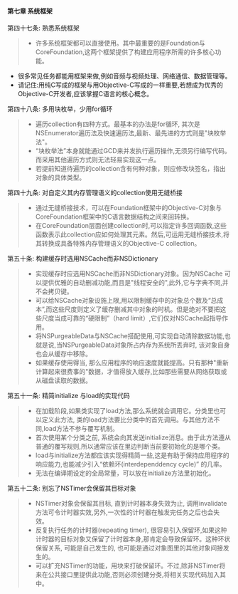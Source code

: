 #### 第七章 系统框架

第四十七条: 熟悉系统框架
>* 许多系统框架都可以直接使用。其中最重要的是Foundation与CoreFoundation,这两个框架提供了构建应用程序所需的许多核心功能。
* 很多常见任务都能用框架来做,例如音频与视频处理、网络通信、数据管理等。
* 请记住:用纯C写成的框架与用Objective-C写成的一样重要,若想成为优秀的Objective-C开发者,应该掌握C语言的核心概念。

第四十八条: 多用块枚举，少用for循环
>* 遍历collection有四种方式。最基本的办法是for循环, 其次是NSEnumerator遍历法及快速遍历法,最新、最先进的方式则是"块枚举法"。
>* “块枚举法”本身就能通过GCD来并发执行遍历操作,无须另行编写代码。而采用其他遍历方式则无法轻易实现这一点。
>* 若提前知道待遍历的collection含有何种对象，则应修改块签名，指出对象的具体类型。

第四十九条: 对自定义其内存管理语义的collection使用无缝桥接
>* 通过无缝桥接技术，可以在Foundation框架中的Objective-C对象与CoreFoundation框架中的C语言数据结构之间来回转换。
>* 在CoreFoundation层面创建collection时,可以指定许多回调函数,这些函数表示此collection应如何处理其元素。然后,可运用无缝桥接技术,将其转换成具备特殊内存管理语义的Objective-C collection。

第五十条: 构建缓存时选用NSCache而非NSDictionary
>* 实现缓存时应选用NSCache而非NSDictionary对象。因为NSCache 可以提供优雅的自动删减功能,而且是"线程安全的",此外,它与字典不同,并不会拷贝键。
>* 可以给NSCache对象设施上限,用以限制缓存中的对象总个数及“总成本”,而这些尺度则定义了缓存删减其中对象的时机。但是绝对不要把这些尺度当成可靠的“硬限制”（hard limit）,它们仅对NSCache起指导作用。
>* 将NSPurgeableData与NSCache搭配使用,可实现自动清除数据功能,也就是说,当NSPurgeableData对象所占内存为系统所丢弃时, 该对象自身也会从缓存中移除。
>* 如果缓存使用得当, 那么应用程序的响应速度就能提高。只有那种"重新计算起来很费事的"数据，才值得放入缓存,比如那些需要从网络获取或从磁盘读取的数据。

第五十一条: 精简initialize 与load的实现代码
>* 在加载阶段,如果类实现了load方法,那么系统就会调用它。分类里也可以定义此方法, 类的load方法要比分类中的首先调用。与其他方法不同,load方法不参与覆写机制。
>* 首次使用某个分类之前, 系统会向其发送initialize消息。由于此方法遵从普通的覆写规则,所以通常应该在里边判断当前要初始化的是哪个类。
>* load与initialize方法都应该实现得精简一些,这是有助于保持应用程序的响应能力,也能减少引入“依赖环(interdependdency cycle)” 的几率。
>* 无法在编译期设定的全局常量，可以放在initialize方法里初始化。

第五十二条: 别忘了NSTimer会保留其目标对象
>* NSTimer对象会保留其目标, 直到计时器本身失效为止, 调用invalidate方法可令计时器实效,另外,一次性的计时器在触发完任务之后也会失效。
>* 反复执行任务的计时器(repeating timer), 很容易引入保留环,如果这种计时器的目标对象又保留了计时器本身,那肯定会导致保留环。这种环状保留关系, 可能是自己发生的, 也可能是通过对象图里的其他对象间接发生的。
>* 可以扩充NSTimer的功能，用块来打破保留环。不过,除非NSTimer将来在公共接口里提供此功能,否则必须创建分类,将相关实现代码加入其中。